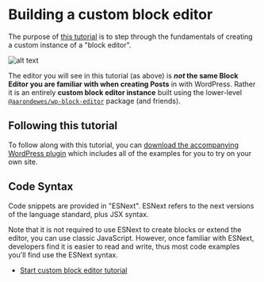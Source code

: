 # Building a custom block editor

The purpose of [this tutorial](/docs/reference-guides/platform/custom-block-editor/tutorial.md) is to step through the fundamentals of creating a custom instance of a "block editor".

![alt text](https://wordpress.org/gutenberg/files/2020/03/editor.png 'The Standalone Editor instance populated with example Blocks within a custom WP Admin page.')

The editor you will see in this tutorial (as above) is **_not_ the same Block Editor you are familiar with when creating Posts** in with WordPress. Rather it is an entirely **custom block editor instance** built using the lower-level [`@aarondewes/wp-block-editor`](https://developer.wordpress.org/block-editor/packages/packages-block-editor/) package (and friends).

## Following this tutorial

To follow along with this tutorial, you can [download the accompanying WordPress plugin](https://github.com/getdave/standalone-block-editor) which includes all of the examples for you to try on your own site.

## Code Syntax

Code snippets are provided in "ESNext". ESNext refers to the next versions of the language standard, plus JSX syntax.

Note that it is not required to use ESNext to create blocks or extend the editor, you can use classic JavaScript. However, once familiar with ESNext, developers find it is easier to read and write, thus most code examples you'll find use the ESNext syntax.

-   [Start custom block editor tutorial](/docs/reference-guides/platform/custom-block-editor/tutorial.md)
